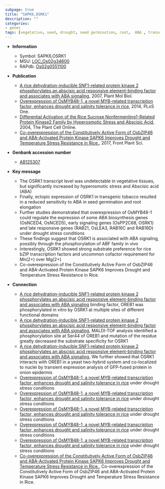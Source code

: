 ```yaml
---
subpage: true
title: "SAPK6,OSRK1"
description: ""
categories:
- genes
tags: [vegetative, seed, drought, seed germination, root,  ABA , transcription factor, temperature, resistance, stress, Kinase, protein kinase]
---
```


* **Information**  
    + Symbol: SAPK6,OSRK1  
    + MSU: [LOC_Os02g34600](http://rice.plantbiology.msu.edu/cgi-bin/ORF_infopage.cgi?orf=LOC_Os02g34600)  
    + RAPdb: [Os02g0551100](http://rapdb.dna.affrc.go.jp/viewer/gbrowse_details/irgsp1?name=Os02g0551100)  

* **Publication**  
    + [A rice dehydration-inducible SNF1-related protein kinase 2 phosphorylates an abscisic acid responsive element-binding factor and associates with ABA signaling](http://www.ncbi.nlm.nih.gov/pubmed?term=A+rice+dehydration-inducible+SNF1-related+protein+kinase+2+phosphorylates+an+abscisic+acid+responsive+element-binding+factor+and+associates+with+ABA+signaling%5BTitle%5D), 2007, Plant Mol Biol.
    + [Overexpression of OsMYB48-1, a novel MYB-related transcription factor, enhances drought and salinity tolerance in rice](http://www.ncbi.nlm.nih.gov/pubmed?term=Overexpression+of+OsMYB48-1,+a+novel+MYB-related+transcription+factor,+enhances+drought+and+salinity+tolerance+in+rice%5BTitle%5D), 2014, PLoS One.
    + [Differential Activation of the Rice Sucrose Nonfermenting1-Related Protein Kinase2 Family by Hyperosmotic Stress and Abscisic Acid](http://www.ncbi.nlm.nih.gov/pubmed?term=Differential+Activation+of+the+Rice+Sucrose+Nonfermenting1-Related+Protein+Kinase2+Family+by+Hyperosmotic+Stress+and+Abscisic+Acid%5BTitle%5D), 2004, The Plant Cell Online.
    + [Co-overexpression of the Constitutively Active Form of OsbZIP46 and ABA-Activated Protein Kinase SAPK6 Improves Drought and Temperature Stress Resistance in Rice.](http://www.ncbi.nlm.nih.gov/pubmed?term=Co-overexpression+of+the+Constitutively+Active+Form+of+OsbZIP46+and+ABA-Activated+Protein+Kinase+SAPK6+Improves+Drought+and+Temperature+Stress+Resistance+in+Rice.%5BTitle%5D), 2017, Front Plant Sci.

* **Genbank accession number**  
    + [AB125307](http://www.ncbi.nlm.nih.gov/nuccore/AB125307)

* **Key message**  
    + The OSRK1 transcript level was undetectable in vegetative tissues, but significantly increased by hyperosmotic stress and Abscisic acid (ABA)
    + Finally, ectopic expression of OSRK1 in transgenic tobacco resulted in a reduced sensitivity to ABA in seed germination and root elongation
    + Further studies demonstrated that overexpression of OsMYB48-1 could regulate the expression of some ABA biosynthesis genes (OsNCED4, OsNCED5), early signaling genes (OsPP2C68, OSRK1) and late responsive genes (RAB21, OsLEA3, RAB16C and RAB16D) under drought stress conditions
    + These findings suggest that OSRK1 is associated with ABA signaling, possibly through the phosphorylation of ABF family in vivo
    + Interestingly, OSRK1 showed strong substrate preference for rice bZIP transcription factors and uncommon cofactor requirement for Mn(2+) over Mg(2+)
    + Co-overexpression of the Constitutively Active Form of OsbZIP46 and ABA-Activated Protein Kinase SAPK6 Improves Drought and Temperature Stress Resistance in Rice.

* **Connection**  
    + [A rice dehydration-inducible SNF1-related protein kinase 2 phosphorylates an abscisic acid responsive element-binding factor and associates with ABA signaling](ABRE) binding factor, OREB1 was phosphorylated in vitro by OSRK1 at multiple sites of different functional domains
    + [A rice dehydration-inducible SNF1-related protein kinase 2 phosphorylates an abscisic acid responsive element-binding factor and associates with ABA signaling](http://www.ncbi.nlm.nih.gov/pubmed?term=A+rice+dehydration-inducible+SNF1-related+protein+kinase+2+phosphorylates+an+abscisic+acid+responsive+element-binding+factor+and+associates+with+ABA+signaling%5BTitle%5D), MALDI-TOF analysis identified a phosphorylation site at Ser44 of OREB1 and mutation of the residue greatly decreased the substrate specificity for OSRK1
    + [A rice dehydration-inducible SNF1-related protein kinase 2 phosphorylates an abscisic acid responsive element-binding factor and associates with ABA signaling](http://www.ncbi.nlm.nih.gov/pubmed?term=A+rice+dehydration-inducible+SNF1-related+protein+kinase+2+phosphorylates+an+abscisic+acid+responsive+element-binding+factor+and+associates+with+ABA+signaling%5BTitle%5D), We further showed that OSRK1 interacts with OREB1 in a yeast two-hybrid system and co-localized to nuclei by transient expression analysis of GFP-fused protein in onion epidermis
    + [Overexpression of OsMYB48-1, a novel MYB-related transcription factor, enhances drought and salinity tolerance in rice](RAB21,+OsLEA3,+RAB16C+and+RAB16D) under drought stress conditions
    + [Overexpression of OsMYB48-1, a novel MYB-related transcription factor, enhances drought and salinity tolerance in rice](RAB21,+OsLEA3,+RAB16C+and+RAB16D) under drought stress conditions
    + [Overexpression of OsMYB48-1, a novel MYB-related transcription factor, enhances drought and salinity tolerance in rice](RAB21,+OsLEA3,+RAB16C+and+RAB16D) under drought stress conditions
    + [Overexpression of OsMYB48-1, a novel MYB-related transcription factor, enhances drought and salinity tolerance in rice](RAB21,+OsLEA3,+RAB16C+and+RAB16D) under drought stress conditions
    + [Overexpression of OsMYB48-1, a novel MYB-related transcription factor, enhances drought and salinity tolerance in rice](RAB21,+OsLEA3,+RAB16C+and+RAB16D) under drought stress conditions
    + [Co-overexpression of the Constitutively Active Form of OsbZIP46 and ABA-Activated Protein Kinase SAPK6 Improves Drought and Temperature Stress Resistance in Rice.](http://www.ncbi.nlm.nih.gov/pubmed?term=Co-overexpression+of+the+Constitutively+Active+Form+of+OsbZIP46+and+ABA-Activated+Protein+Kinase+SAPK6+Improves+Drought+and+Temperature+Stress+Resistance+in+Rice.%5BTitle%5D), Co-overexpression of the Constitutively Active Form of OsbZIP46 and ABA-Activated Protein Kinase SAPK6 Improves Drought and Temperature Stress Resistance in Rice.



